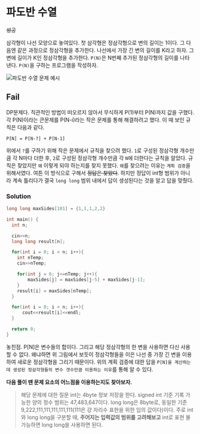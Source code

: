 # 파도반 수열

~~성공~~

삼각형이 나선 모양으로 놓여있다. 첫 삼각형은 정삼각형으로 변의 길이는 1이다. 그 다음엔 같은 과정으로 정삼각형을 추가한다. 나선에서 가장 긴 변의 길이를 K라고 하자. 그 변에 길이가 K인 정삼각형을 추가한다. `P(N)`은 N번째 추가된 정삼각형의 길이를 나타낸다. `P(N)`을 구하는 프로그램을 작성하자.

![파도반 수열 문제 예시](https://www.acmicpc.net/upload/images/pandovan.png)

## Fail

DP문제다. 직관적인 방법이 떠오르지 않아서 무식하게 P(1)부터 P(N)까지 값을 구했다. 각 P(N)이라는 큰문제를 P(N-i)라는 작은 문제를 통해 해결하려고 했다. 이 때 보인 규칙은 다음과 같다.

```
P[N] = P[N-?] + P[N-1]
```

위에서 `?`를 구하기 위해 작은 문제에서 규칙을 찾으려 했다. `1`로 구성된 정삼각형 개수만큼 각 N마다 더한 후, `2`로 구성된 정삼각형 개수만큼 각 `N`에 더한다는 규칙을 알았다. 규칙은 찾았지만 `왜` 이렇게 되야 하는지를 찾지 못했다. `왜`를 찾으려는 이유는 `계획 검증`을 위해서였다. 여튼 이 방식으로 구해서 ~~정답은 찾았다~~. 하지만 정답이 int형 범위가 아니라 계속 틀리다가 결국 `long long` 범위 내에서 답이 생성된다는 것을 알고 답을 맞췄다. 

### Solution

```C
long long maxSides[101] = {1,1,1,2,2}

int main() {
  int n;

  cin>>n;
  long long result[n];

  for(int i = 0; i < n; i++){
    int nTemp;
    cin>>nTemp;

    for(int j = 6; j<=nTemp; j++){
        maxSides[j] = maxSides[j-5] + maxSides[j-1];
    }
    result[i] = maxSides[nTemp];
  }

  for(int i = 0; i < n; i++){
      cout<<result[i]<<endl;
  }

  return 0;
}
```


놓친점.
P[N]은 변수들의 합이다. 그리고 해당 정삼각형의 한 변을 사용하면 다신 사용할 수 없다. 왜냐하면 위 그림에서 보듯이 정삼각형들을 이은 나선 중 가장 긴 변을 이용하여 새로운 정삼각형을 그리기 때문이다. 위의 계획 검증에 대한 답을 `P[N]을 계산하는데 생성된 정삼각형들의 변수 갯수만큼 이용하는 이유`를 통해 알 수 있다.

**다음 풀이 땐 문제 요소의 어느점을 이용하는지도 찾아보자.**

> 해당 문제에 대한 질문
int는 4byte 정보 저장을 한다. signed int 기준 기록 가능한 양의 정수 범위는 47,483,647이다.
long long은 8byte로, 동일한 기준 9,222,111,111,111,111,111(111은 걍 자리수 표현을 위한 임의 값이다)이다.
주로 int와 long long을 구분할 때, **주어지는 입력값의 범위를 고려해보고** int로 표현 불가능하면 long long을 사용하면 된다.